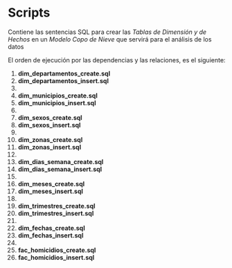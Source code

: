 # Scripts
Contiene las sentencias SQL para crear las _Tablas de Dimensión y de Hechos_ en un _Modelo Copo de Nieve_ que servirá para el análisis de los datos

El orden de ejecución por las dependencias y las relaciones, es el siguiente:

1. **dim_departamentos_create.sql**
2. **dim_departamentos_insert.sql**
3. 
4. **dim_municipios_create.sql**
5. **dim_municipios_insert.sql**
6. 
7. **dim_sexos_create.sql**
8. **dim_sexos_insert.sql**
9. 
10. **dim_zonas_create.sql**
11. **dim_zonas_insert.sql**
12. 
13. **dim_dias_semana_create.sql**
14. **dim_dias_semana_insert.sql**
15. 
16. **dim_meses_create.sql**
17. **dim_meses_insert.sql**
18. 
19. **dim_trimestres_create.sql**
20. **dim_trimestres_insert.sql**
21. 
22. **dim_fechas_create.sql**
23. **dim_fechas_insert.sql**
24. 
25. **fac_homicidios_create.sql**
26. **fac_homicidios_insert.sql**
